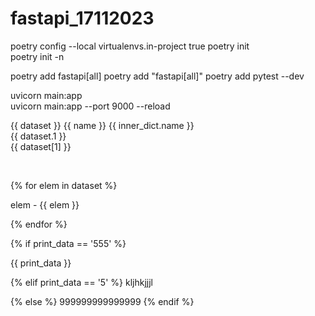 # fastapi_17112023

poetry config --local virtualenvs.in-project true
poetry init   
poetry init -n

poetry add fastapi[all]
poetry add "fastapi[all]"
 poetry add pytest --dev 

 uvicorn main:app  
uvicorn main:app --port 9000 --reload 



{{ dataset }}
{{ name }}
{{ inner_dict.name }}
<br>
{{ dataset.1 }}
<br>
{{ dataset[1] }}

<br>

{% for elem in dataset %}
<p>elem - {{ elem }}</p>

{% endfor %}



{% if print_data == '555' %}

{{ print_data }}

{% elif print_data == '5' %}
kljhkjjjl

{% else %}
999999999999999
{% endif %}
